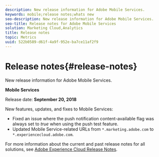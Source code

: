 ```yaml
---
description: New release information for Adobe Mobile Services.
keywords: mobile;release notes;whats new
seo-description: New release information for Adobe Mobile Services.
seo-title: Release notes for Adobe Mobile Services
solution: Marketing Cloud,Analytics
title: Release notes
topic: Metrics
uuid: 522b0589-d61f-4a9f-952e-ba7ce11af2f9
---
```


# Release notes{#release-notes}

New release information for Adobe Mobile Services.

**Mobile Services**

Release date: **September 20, 2018**

New features, updates, and fixes to Mobile Services:

* Fixed an issue where the push notification content-available flag was always set to *true* when using the push test feature. 
* Updated Mobile Service-related URLs from `*.marketing.adobe.com` to `*.experiencecloud.adobe.com`.

For more information about the current and past release notes for all solutions, see [Adobe Experience Cloud Release Notes](https://marketing.adobe.com/resources/help/en_US/whatsnew/). 
